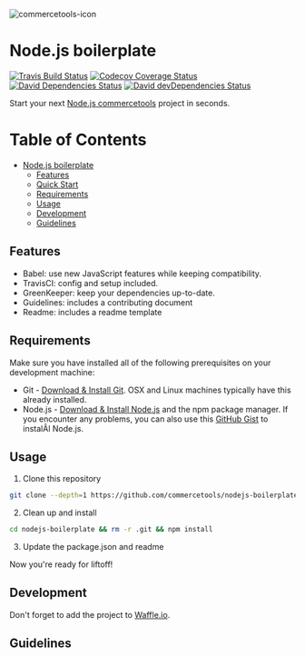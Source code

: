 ![commercetools-icon](https://github.com/commercetools/press-kit/blob/master/PNG/72DPI/CT%20logo%20horizontal%20RGB%2072dpi.png?raw=true)

# Node.js boilerplate
[![Travis Build Status][travis-icon]][travis]
[![Codecov Coverage Status][codecov-icon]][codecov]
[![David Dependencies Status][david-icon]][david]
[![David devDependencies Status][david-dev-icon]][david-dev]

Start your next [Node.js commercetools](http://commercetools.github.io/nodejs-tools/) project in seconds.

Table of Contents
=================

  * [Node.js boilerplate](#nodejs-boilerplate)
    * [Features](#features)
    * [Quick Start](#quick-start)
    * [Requirements](#requirements)
    * [Usage](#usage)
    * [Development](#development)
    * [Guidelines](#guidelines)

## Features
- Babel: use new JavaScript features while keeping compatibility.
- TravisCI: config and setup included.
- GreenKeeper: keep your dependencies up-to-date.
- Guidelines: includes a contributing document
- Readme: includes a readme template

## Requirements
Make sure you have installed all of the following prerequisites on your development machine:
  * Git - [Download & Install Git](https://git-scm.com/downloads). OSX and Linux machines typically have this already installed.
  * Node.js - [Download & Install Node.js](https://nodejs.org/en/download/) and the npm package manager. If you encounter any problems, you can also use this [GitHub Gist](https://gist.github.com/isaacs/579814) to instalÂl Node.js.

## Usage
  1. Clone this repository

  ```bash
  git clone --depth=1 https://github.com/commercetools/nodejs-boilerplate.git
  ```
  2. Clean up and install

  ```bash
  cd nodejs-boilerplate && rm -r .git && npm install
  ```
  3. Update the package.json and readme

Now you're ready for liftoff!


## Development
Don't forget to add the project to [Waffle.io](https://waffle.io/).

## Guidelines

[commercetools]: https://commercetools.com/
[travis]: https://travis-ci.org/commercetools/nodejs-boilerplate
[travis-icon]: https://img.shields.io/travis/commercetools/nodejs-boilerplate/master.svg?style=flat-square
[codecov]: https://codecov.io/gh/commercetools/nodejs-boilerplate
[codecov-icon]: https://img.shields.io/codecov/c/github/commercetools/nodejs-boilerplate.svg?style=flat-square
[david]: https://david-dm.org/commercetools/nodejs-boilerplate
[david-icon]: https://img.shields.io/david/commercetools/nodejs-boilerplate.svg?style=flat-square
[david-dev]: https://david-dm.org/commercetools/nodejs-boilerplate?type=dev
[david-dev-icon]: https://img.shields.io/david/dev/commercetools/nodejs-boilerplate.svg?style=flat-square
